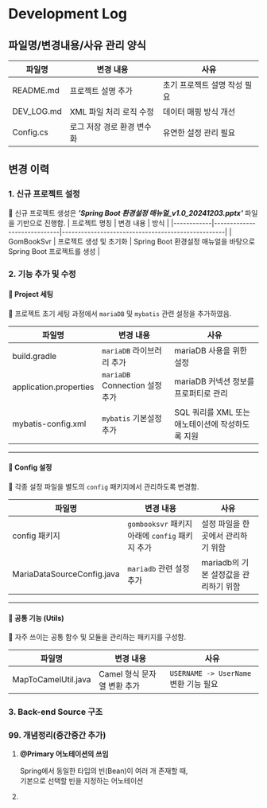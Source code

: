 # Development Log

## 파일명/변경내용/사유 관리 양식
| 파일명        | 변경 내용                    | 사유                        |
|------------|-----------------------------|-----------------------------|
| README.md  | 프로젝트 설명 추가           | 초기 프로젝트 설명 작성 필요|
| DEV_LOG.md | XML 파일 처리 로직 수정      | 데이터 매핑 방식 개선        |
| Config.cs  | 로그 저장 경로 환경 변수화   | 유연한 설정 관리 필요       |

## 변경 이력

### 1. 신규 프로젝트 설정
📌 신규 프로젝트 생성은 **_'Spring Boot 환경설정 매뉴얼_v1.0_20241203.pptx'_** 파일을 기반으로 진행함.
| 프로젝트 명칭    | 변경 내용                    | 방식                                                |
|------------|-----------------------------|---------------------------------------------------|
| GomBookSvr | 프로젝트 생성 및 초기화      | Spring Boot 환경설정 매뉴얼을 바탕으로 Spring Boot 프로젝트를 생성 |

### 2. 기능 추가 및 수정

#### 📂 **Project 세팅**
📌 프로젝트 초기 세팅 과정에서 `mariaDB` 및 `mybatis` 관련 설정을 추가하였음.

| 파일명                  | 변경 내용                          | 사유                                         |
|----------------------|-------------------------------|--------------------------------------------|
| build.gradle         | `mariaDB` 라이브러리 추가         | mariaDB 사용을 위한 설정                     |
| application.properties | `mariaDB` Connection 설정 추가 | mariaDB 커넥션 정보를 프로퍼티로 관리         |
| mybatis-config.xml   | `mybatis` 기본설정 추가          | SQL 쿼리를 XML 또는 애노테이션에 작성하도록 지원 |

---

#### 📂 **Config 설정**
📌 각종 설정 파일을 별도의 `config` 패키지에서 관리하도록 변경함.

| 파일명                  | 변경 내용                          | 사유                                         |
|----------------------|-------------------------------|--------------------------------------------|
| config 패키지         | `gombooksvr` 패키지 아래에 `config` 패키지 추가 | 설정 파일을 한 곳에서 관리하기 위함             |
| MariaDataSourceConfig.java | `mariadb` 관련 설정 추가 | mariadb의 기본 설정값을 관리하기 위함 |

---

#### 📂 **공통 기능 (Utils)**
📌 자주 쓰이는 공통 함수 및 모듈을 관리하는 패키지를 구성함.

| 파일명                  | 변경 내용                          | 사유                                         |
|----------------------|-------------------------------|--------------------------------------------|
| MapToCamelUtil.java  | Camel 형식 문자열 변환 추가         | `USERNAME -> UserName` 변환 기능 필요        |



### 3. Back-end Source 구조

### 99. 개념정리(중간중간 추가)
1. **@Primary 어노테이션의 쓰임**

    Spring에서 동일한 타입의 빈(Bean)이 여러 개 존재할 때,  
    기본으로 선택할 빈을 지정하는 어노테이션

2. 
